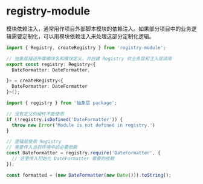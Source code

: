 # registry-module

模块依赖注入，通常用作项目外部脚本模块的依赖注入。如果部分项目中的业务逻辑需要定制化，可以用模块依赖注入来处理这部分定制化逻辑。


```ts
import { Registry, createRegistry } from 'registry-module';

// 抽象层描述所需模块名和模块定义，并创建 Registry 供业务层和注入层调用
export const registry: Registry<{
  DateFormatter: DateFormatter,

}> = createRegistry<{
  DateFormatter: DateFormatter
}>();

```

``` ts
import { registry } from '抽象层 package';

// 没有定义的组件不能使用
if (!registry.isDefined('DateFormatter')) {
  throw new Error('Module is not defined in registry.')
}

// 逻辑层使用 Registry
// 需要传入当前环境中的必要依赖
const DateFormatter = registry.require('DateFormatter', {
  // 这里传入初始化 DateFormatter 需要的依赖
});

const formatted = (new DateFormatter(new Date())).toString();

```
